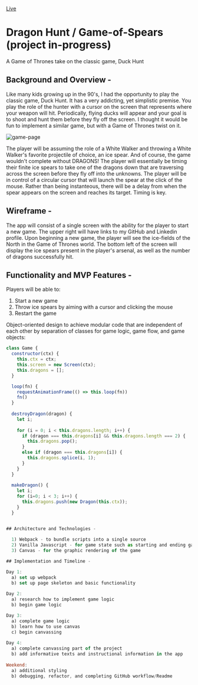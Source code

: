 [Live](https://hchu315.github.io/Dragon-Hunt-JS-project/) 

# Dragon Hunt / Game-of-Spears (project in-progress)

A Game of Thrones take on the classic game, Duck Hunt

## Background and Overview -

Like many kids growing up in the 90's, I had the opportunity to play the classic game, Duck Hunt. It has a very addicting, yet simplistic premise. You play the role of the hunter with a cursor on the screen that represents where your weapon will hit. Periodically, flying ducks will appear and your goal is to shoot and hunt them before they fly off the screen. I thought it would be fun to implement a similar game, but with a Game of Thrones twist on it. 

![game-page]()

The player will be assuming the role of a White Walker and throwing a White Walker's favorite projectile of choice, an ice spear. And of course, the game wouldn't complete without DRAGONS! The player will essentially be timing their finite ice spears to take one of the dragons down that are traversing across the screen before they fly off into the unknowns. The player will be in control of a circular cursor that will launch the spear at the click of the mouse. Rather than being instanteous, there will be a delay from when the spear appears on the screen and reaches its target. Timing is key.

## Wireframe -

The app will consist of a single screen with the ability for the player to start a new game. The upper right will have links to my GitHub and Linkedin profile. Upon beginning a new game, the player will see the ice-fields of the North in the Game of Thrones world. The bottom left of the screen will display the ice spears present in the player's arsenal, as well as the number of dragons successfully hit.

## Functionality and MVP Features -

Players will be able to:
  1) Start a new game
  2) Throw ice spears by aiming with a cursor and clicking the mouse
  3) Restart the game

Object-oriented design to achieve modular code that are independent of each other by separation of classes for game logic, game flow, and game objects:

```javascript
class Game {
  constructor(ctx) {
    this.ctx = ctx;
    this.screen = new Screen(ctx);
    this.dragons = [];
  }

  loop(fn) {
    requestAnimationFrame(() => this.loop(fn))
    fn()
  }
  
  destroyDragon(dragon) {
    let i;
   
    for (i = 0; i < this.dragons.length; i++) {
      if (dragon === this.dragons[i] && this.dragons.length === 2) {
        this.dragons.pop();  
      } 
      else if (dragon === this.dragons[i]) {
        this.dragons.splice(i, 1);
      }
    }
  }
   
  makeDragon() {
    let i;
    for (i=0; i < 3; i++) {
      this.dragons.push(new Dragon(this.ctx));
    }     
  }


## Architecture and Technologies -
 
  1) Webpack - to bundle scripts into a single source
  2) Vanilla Javascript - for game state such as starting and ending game, and game logic such as projectiles timing and            dragons flying vectors
  3) Canvas - for the graphic rendering of the game 

## Implementation and Timeline -

Day 1: 
  a) set up webpack
  b) set up page skeleton and basic functionality
  
Day 2:
  a) research how to implement game logic
  b) begin game logic

Day 3:
  a) complete game logic
  b) learn how to use canvas
  c) begin canvassing
  
Day 4:
  a) complete canvassing part of the project
  b) add informative texts and instructional information in the app
  
Weekend:
  a) additional styling
  b) debugging, refactor, and completing GitHub workflow/Readme
  
 
